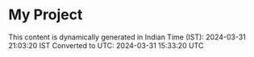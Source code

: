 # My Project

This content is dynamically generated in Indian Time (IST): 2024-03-31 21:03:20 IST
Converted to UTC: 2024-03-31 15:33:20 UTC
